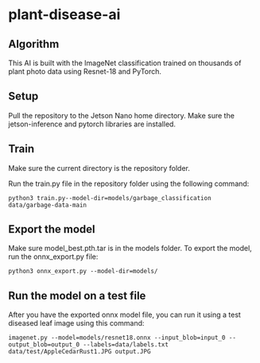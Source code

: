 # plant-disease-ai


## Algorithm
This AI is built with the ImageNet classification trained on thousands of plant photo data using Resnet-18 and PyTorch.

## Setup
Pull the repository to the Jetson Nano home directory. Make sure the jetson-inference and pytorch libraries are installed.

## Train
Make sure the current directory is the repository folder.

Run the train.py file in the repository folder using the following command:

`
python3 train.py--model-dir=models/garbage_classification data/garbage-data-main
`

## Export the model
Make sure model_best.pth.tar is in the models folder. To export the model, run the onnx_export.py file:

`
python3 onnx_export.py --model-dir=models/
`

## Run the model on a test file
After you have the exported onnx model file, you can run it using a test diseased leaf image using this command:

`
imagenet.py --model=models/resnet18.onnx --input_blob=input_0 --output_blob=output_0 --labels=data/labels.txt data/test/AppleCedarRust1.JPG output.JPG
`
